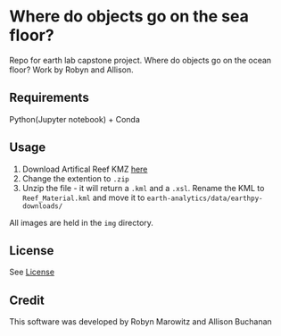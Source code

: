 # Where do objects go on the sea floor?
Repo for earth lab capstone project. Where do objects go on the ocean floor? Work by Robyn and Allison.

## Requirements

Python(Jupyter notebook) + Conda

## Usage

1. Download Artifical Reef KMZ [here](https://deq.nc.gov/marine-fisheries/coastal-fishing-information/artificial-reefs/reef-kmz-file/open)
2. Change the extention to `.zip`
3. Unzip the file - it will return a `.kml` and a `.xsl`. Rename the KML to `Reef_Material.kml` and move it to `earth-analytics/data/earthpy-downloads/`

All images are held in the `img` directory.


## License
See [License](https://github.com/rmarowitz/seafloor-objects/blob/main/LICENSE)

## Credit
This software was developed by Robyn Marowitz and Allison Buchanan
